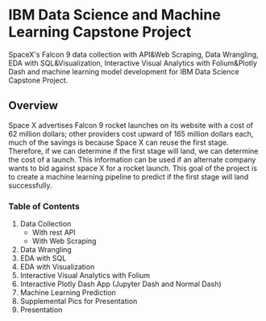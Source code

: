 # IBM Data Science and Machine Learning Capstone Project

SpaceX's Falcon 9 data collection with API&Web Scraping, Data Wrangling, EDA with SQL&Visualization, Interactive Visual Analytics with Folium&Plotly Dash and machine learning model development for IBM Data Science Capstone Project.

## Overview

Space X advertises Falcon 9 rocket launches on its website with a cost of 62 million dollars; other providers cost upward of 165 million dollars each, much of the savings is because Space X can reuse the first stage. Therefore, if we can determine if the first stage will land, we can determine the cost of a launch. This information can be used if an alternate company wants to bid against space X for a rocket launch. This goal of the project is to create a machine learning pipeline to predict if the first stage will land successfully.

### Table of Contents
1. Data Collection
   - With rest API
   - With Web Scraping
2. Data Wrangling
3. EDA with SQL
4. EDA with Visualization
5. Interactive Visual Analytics with Folium
6. Interactive Plotly Dash App (Jupyter Dash and Normal Dash)
7. Machine Learning Prediction
8. Supplemental Pics for Presentation
9. Presentation
